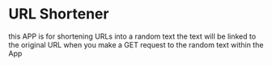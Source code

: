 # URL Shortener

this APP is  for shortening URLs into a random text
the text will be linked to the original URL when you make a GET request to the random text within the App
